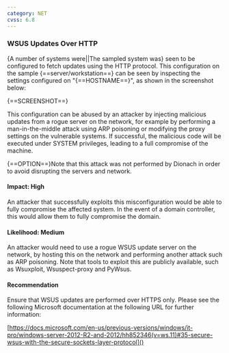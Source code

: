 ```yaml
---
category: NET
cvss: 6.8
---
```

### WSUS Updates Over HTTP
{A number of systems were||The sampled system was} seen to be configured to fetch updates using the HTTP protocol. This configuration on the sample {==server/workstation==} can be seen by inspecting the settings configured on "{==HOSTNAME==}", as shown in the screenshot below:

{==SCREENSHOT==}

This configuration can be abused by an attacker by injecting malicious updates from a rogue server on the network, for example by performing a man-in-the-middle attack using ARP poisoning or modifying the proxy settings on the vulnerable systems. If successful, the malicious code will be executed under SYSTEM privileges, leading to a full compromise of the machine.

{==OPTION==}Note that this attack was not performed by Dionach in order to avoid disrupting the servers and network.
#### Impact: High
An attacker that successfully exploits this misconfiguration would be able to fully compromise the affected system. In the event of a domain controller, this would allow them to fully compromise the domain.
#### Likelihood: Medium
An attacker would need to use a rogue WSUS update server on the network, by hosting this on the network and performing another attack such as ARP poisoning. Note that tools to exploit this are publicly available, such as Wsuxploit, Wsuspect-proxy and PyWsus.
#### Recommendation
Ensure that WSUS updates are performed over HTTPS only. Please see the following Microsoft documentation at the following URL for further information:

[https://docs.microsoft.com/en-us/previous-versions/windows/it-pro/windows-server-2012-R2-and-2012/hh852346(v=ws.11)#35-secure-wsus-with-the-secure-sockets-layer-protocol]()
